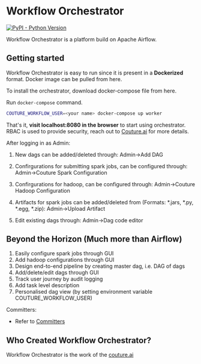 # Workflow Orchestrator

[![PyPI - Python Version](https://img.shields.io/pypi/pyversions/apache-airflow.svg)](https://pypi.org/project/apache-airflow/)

Workflow Orchestrator is a platform build on Apache Airflow.

## Getting started
Workflow Orchestrator is easy to run since it is present in a **Dockerized** format. Docker image can be pulled from here.

To install the orchestrator, download docker-compose file from here.

Run `docker-compose` command.

```bash
COUTURE_WORKFLOW_USER=<your name> docker-compose up worker
```
That's it, **visit localhost:8080 in the browser** to start using orchestrator.
RBAC is used to provide security, reach out to [Couture.ai](https://www.couture.ai) for more details.

After logging in as Admin:

1. New dags can be added/deleted through:
   Admin->Add DAG
   
1. Confirgurations for submitting spark jobs, can be configured through:
   Admin->Couture Spark Configuration

1. Confirgurations for hadoop, can be configured through:
   Admin->Couture Hadoop Configuration

1. Artifacts for spark jobs can be added/deleted from (Formats: *.jars, *.py, *.egg, *.zip):
   Admin->Upload Artifact

1. Edit existing dags through:
   Admin->Dag code editor

## Beyond the Horizon (Much more than Airflow)

1. Easily configure spark jobs through GUI
1. Add hadoop configurations through GUI
1. Design end-to-end pipeline by creating master dag, i.e. DAG of dags
1. Add/delete/edit dags through GUI
1. Track user journey by audit logging
1. Add task level description
1. Personalised dag view (by setting environment variable COUTURE_WORKFLOW_USER)

Committers:

* Refer to [Committers](https://www.couture.ai)

## Who Created Workflow Orchestrator?

Workflow Orchestrator is the work of the [couture.ai](https://www.couture.ai)
